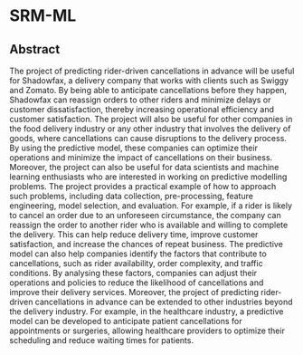 # SRM-ML
## Abstract 
The project of predicting rider-driven cancellations in advance will be useful for Shadowfax, a delivery company that works with clients such as Swiggy and Zomato. By being able to anticipate cancellations before they happen, Shadowfax can reassign orders to other riders and minimize delays or customer dissatisfaction, thereby increasing operational efficiency and customer satisfaction. The project will also be useful for other companies in the food delivery industry or any other industry that involves the delivery of goods, where cancellations can cause disruptions to the delivery process. By using the predictive model, these companies can optimize their operations and minimize the impact of cancellations on their business.
Moreover, the project can also be useful for data scientists and machine learning enthusiasts who are interested in working on predictive modelling problems. The project provides a practical example of how to approach such problems, including data collection, pre-processing, feature engineering, model selection, and evaluation. For example, if a rider is likely to cancel an order due to an unforeseen circumstance, the company can reassign the order to another rider who is available and willing to complete the delivery. This can help reduce delivery time, improve customer satisfaction, and increase the chances of repeat business.
The predictive model can also help companies identify the factors that contribute to cancellations, such as rider availability, order complexity, and traffic conditions. By analysing these factors, companies can adjust their operations and policies to reduce the likelihood of cancellations and improve their delivery services. Moreover, the project of predicting rider-driven cancellations in advance can be extended to other industries beyond the delivery industry. For example, in the healthcare industry, a predictive model can be developed to anticipate patient cancellations for appointments or surgeries, allowing healthcare providers to optimize their scheduling and reduce waiting times for patients.
